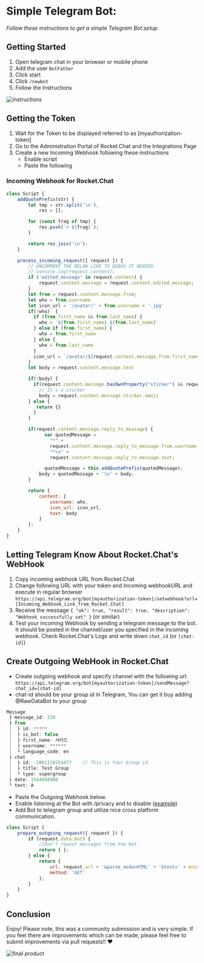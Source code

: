 # Simple Telegram Bot:

_Follow these instructions to get a simple Telegram Bot setup_

## Getting Started

1. Open telegram chat in your browser or mobile phone
2. Add the user `BotFather`
3. Click start
4. Click `/newbot`
5. Follow the Instructions

![instructions](http://i.imgur.com/8y9SG49.jpg?1)

## Getting the Token

1. Wait for the Token to be displayed referred to as \[myauthorization-token]
2. Go to the Administration Portal of Rocket.Chat and the Integrations Page
3. Create a new Incoming Webhook following these instructions
   * Enable script
   * Paste the following

### Incoming Webhook for Rocket.Chat

```javascript
class Script {
    addQuotePrefix(str) {
        let tmp = str.split('\n'),
            res = [];

        for (const frag of tmp) {
            res.push(`> ${frag}`);
        }

        return res.join('\n');
    }

    process_incoming_request({ request }) {
        // UNCOMMENT THE BELOW LINE TO DEBUG IF NEEDED.
        // console.log(request.content);
        if ('edited_message' in request.content) {
            request.content.message = request.content.edited_message;
        }
        let from = request.content.message.from;
        let who = from.username
        let icon_url = '/avatar/' + from.username + '.jpg'
        if(!who)  {
          if (from.first_name && from.last_name) {
            who = `${from.first_name} ${from.last_name}`
          } else if (from.first_name) {
            who = from.first_name
          } else {
            who = from.last_name
          }
          icon_url = `/avatar/${request.content.message.from.first_name}.jpg`
        }
        let body = request.content.message.text

        if(!body) {
          if(request.content.message.hasOwnProperty("sticker") && request.content.message.sticker.emoji) {
            // It's a sticker
            body = request.content.message.sticker.emoji
        } else {
           return {}
          }
        }

        if(request.content.message.reply_to_message) {
              var quotedMessage = 
                "*" +
                request.content.message.reply_to_message.from.username +
                "*\n" +
                request.content.message.reply_to_message.text;

              quotedMessage = this.addQuotePrefix(quotedMessage);
            body = quotedMessage + '\n' + body;
        }

        return {
            content: {
                username: who,
                icon_url: icon_url,
                text: body
            }
        };
    }
}
```

## Letting Telegram Know About Rocket.Chat's WebHook

1. Copy incoming webhook URL from Rocket.Chat
2. Change following URL with your token and Incoming webhookURL and execute in regular browser `https://api.telegram.org/bot[myauthorization-token]/setwebhook?url=[Incoming_Webhook_Link_from_Rocket.Chat]`
3. Receive the message `{ "ok": true, "result": true, "description": "Webhook successfully set" }` (or similar)
4. Test your incoming Webhook by sending a telegram message to the bot. It should be posted in the channel/user you specified in the incoming webhook. Check Rocket.Chat's Logs and write down `chat_id` (or `[chat-id]`)

## Create Outgoing WebHook in Rocket.Chat

* Create outgoing webhook and specify channel with the following url: `https://api.telegram.org/bot[myauthorization-token]/sendMessage?chat_id=[chat-id]`
* chat-id should be your group id in Telegram, You can get it buy adding @RawDataBot to your group

```javascript
Message
 ├ message_id: 338
 ├ from
 ┊  ├ id: *****
 ┊  ├ is_bot: false
 ┊  ├ first_name: 사이드
 ┊  ├ username: ******
 ┊  └ language_code: en
 ├ chat
 ┊  ├ id: -1001118554477    // This is Your Group id
 ┊  ├ title: Test Group
 ┊  └ type: supergroup
 ├ date: 1544948900
 └ text: A
```

* Paste the Outgoing Webhook below.
* Enable listening at the Bot with /privacy and to disable ([example](http://i.imgur.com/xSjdAAy.jpg?1))
* Add Bot to telegram group and utilize nice cross platform communication.

```javascript
class Script {
    prepare_outgoing_request({ request }) {
        if (request.data.bot) {
            //Don't repost messages from the bot.
            return { };
        } else {
            return {
                url: request.url + '&parse_mode=HTML' + '&text=' + encodeURIComponent('<b>' + request.data.user_name+ '</b>: ' + request.data.text),
                method: 'GET'
            };
        }
    }
}
```

## Conclusion

Enjoy! Please note, this was a community submission and is very simple. If you feel there are improvements which can be made, please feel free to submit improvements via pull requests!! :heart:

![final product](http://i.imgur.com/LqpqUC8.jpg?1)
